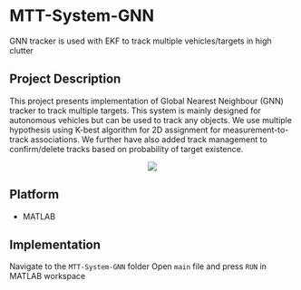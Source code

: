 # MTT-System-GNN
GNN tracker is used with EKF to track multiple vehicles/targets in high clutter 

## Project Description
This project presents implementation of Global Nearest Neighbour (GNN) tracker to track multiple targets. This system is mainly designed for autonomous vehicles but can be used to track any objects. We use multiple hypothesis using K-best algorithm for 2D assignment for measurement-to-track associations. We further have also added track management to confirm/delete tracks based on probability of target existence. 


<p align="center">
  <img src="/Media/map3.jpg" />
</p>

## Platform
* MATLAB

## Implementation
 
Navigate to the ```MTT-System-GNN``` folder
Open ```main``` file and press ```RUN``` in MATLAB workspace


